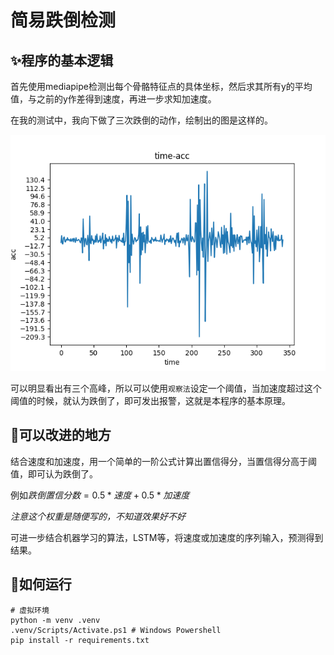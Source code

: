 # 简易跌倒检测

## ✨程序的基本逻辑

首先使用mediapipe检测出每个骨骼特征点的具体坐标，然后求其所有y的平均值，与之前的y作差得到速度，再进一步求知加速度。

在我的测试中，我向下做了三次跌倒的动作，绘制出的图是这样的。

![](./.assets/time-acc.png)

可以明显看出有三个高峰，所以可以使用`观察法`设定一个阈值，当加速度超过这个阈值的时候，就认为跌倒了，即可发出报警，这就是本程序的基本原理。

## 🤔可以改进的地方

结合速度和加速度，用一个简单的一阶公式计算出置信得分，当置信得分高于阈值，即可认为跌倒了。

例如$跌倒置信分数 = 0.5 * 速度 + 0.5 * 加速度$

*注意这个权重是随便写的，不知道效果好不好*

可进一步结合机器学习的算法，LSTM等，将速度或加速度的序列输入，预测得到结果。

## 🚀如何运行

```shell
# 虚拟环境
python -m venv .venv
.venv/Scripts/Activate.ps1 # Windows Powershell
pip install -r requirements.txt
```